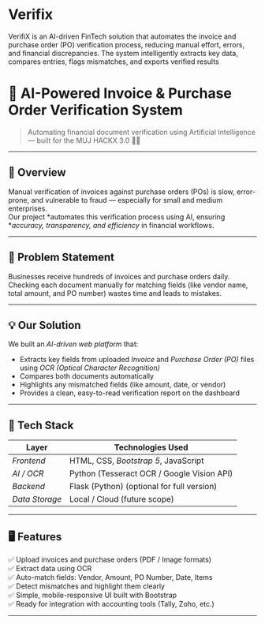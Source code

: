 # Verifix
VerifiX is an AI-driven FinTech solution that automates the invoice and purchase order (PO) verification process, reducing manual effort, errors, and financial discrepancies. The system intelligently extracts key data, compares entries, flags mismatches, and exports verified results
# 🧾 AI-Powered Invoice & Purchase Order Verification System

> Automating financial document verification using Artificial Intelligence — built for the MUJ HACKX 3.0 🧠💡  

---

## 🚀 Overview

Manual verification of invoices against purchase orders (POs) is slow, error-prone, and vulnerable to fraud — especially for small and medium enterprises.  
Our project *automates this verification process using AI, ensuring **accuracy, transparency, and efficiency* in financial workflows.

---

## 🎯 Problem Statement

Businesses receive hundreds of invoices and purchase orders daily.  
Checking each document manually for matching fields (like vendor name, total amount, and PO number) wastes time and leads to mistakes.

---

## 💡 Our Solution

We built an *AI-driven web platform* that:
- Extracts key fields from uploaded *Invoice* and *Purchase Order (PO)* files using *OCR (Optical Character Recognition)*  
- Compares both documents automatically  
- Highlights any mismatched fields (like amount, date, or vendor)  
- Provides a clean, easy-to-read verification report on the dashboard  

---

## 🧠 Tech Stack

| Layer | Technologies Used |
|-------|--------------------|
| *Frontend* | HTML, CSS, *Bootstrap 5*, JavaScript |
| *AI / OCR* | Python (Tesseract OCR / Google Vision API) |
| *Backend* | Flask (Python) (optional for full version) |
| *Data Storage* | Local / Cloud (future scope) |

---

## 🖥 Features

✅ Upload invoices and purchase orders (PDF / Image formats)  
✅ Extract data using OCR  
✅ Auto-match fields: Vendor, Amount, PO Number, Date, Items  
✅ Detect mismatches and highlight them clearly  
✅ Simple, mobile-responsive UI built with Bootstrap  
✅ Ready for integration with accounting tools (Tally, Zoho, etc.)

---


